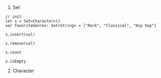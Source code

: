 1. Set
```
// init
let s = Set<Character>()
var favoriteGenres: Set<String> = ["Rock", "Classical", "Hip hop"]

s.insert(val)

s.remove(val)

s.count

s.isEmpty

```



2. Character
